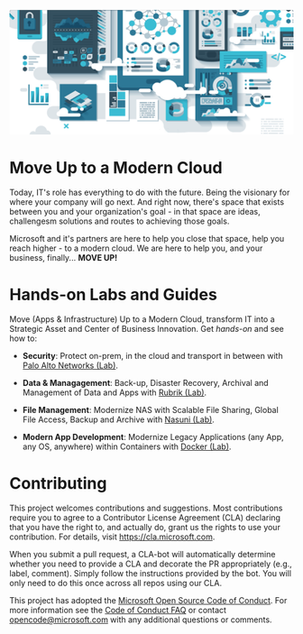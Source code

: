 
![Move Up!](Images/moveUp.png)

# Move Up to a Modern Cloud

Today, IT's role has everything to do with the future. Being the visionary for where your company will go next. And right now, there's space that exists between you and your organization's goal - in that space are ideas, challengesm solutions and routes to achieving those goals.

Microsoft and it's partners are here to help you close that space, help you reach higher - to a modern cloud. We are here to help you, and your business, finally... **MOVE UP!**

# Hands-on Labs and Guides

Move (Apps & Infrastructure) Up to a Modern Cloud, transform IT into a Strategic Asset and Center of Business Innovation. Get *hands-on* and see how to:

* **Security**: Protect on-prem, in the cloud and transport in between with [Palo Alto Networks (Lab)](Labs/PaloAlto).

* **Data & Managagement**: Back-up, Disaster Recovery, Archival and Management of Data and Apps with [Rubrik (Lab)](Labs/Rubrik).

* **File Management**: Modernize NAS with Scalable File Sharing, Global File Access, Backup and Archive with [Nasuni (Lab)](Labs/Nasuni).

* **Modern App Development**: Modernize Legacy Applications (any App, any OS, anywhere) within Containers with [Docker (Lab)](Labs/Docker).

# Contributing

This project welcomes contributions and suggestions.  Most contributions require you to agree to a
Contributor License Agreement (CLA) declaring that you have the right to, and actually do, grant us
the rights to use your contribution. For details, visit https://cla.microsoft.com.

When you submit a pull request, a CLA-bot will automatically determine whether you need to provide
a CLA and decorate the PR appropriately (e.g., label, comment). Simply follow the instructions
provided by the bot. You will only need to do this once across all repos using our CLA.

This project has adopted the [Microsoft Open Source Code of Conduct](https://opensource.microsoft.com/codeofconduct/).
For more information see the [Code of Conduct FAQ](https://opensource.microsoft.com/codeofconduct/faq/) or
contact [opencode@microsoft.com](mailto:opencode@microsoft.com) with any additional questions or comments.
